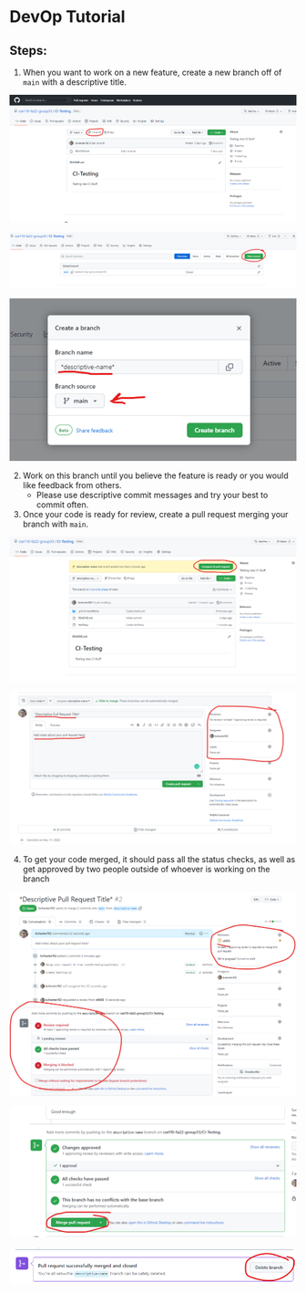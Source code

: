 # DevOp Tutorial

## Steps:

1. When you want to work on a new feature, create a new branch off of `main` with a descriptive title.

![](./screenshots/branching1.png)

![](./screenshots/branching2.png)

![](./screenshots/branching3.png)

2. Work on this branch until you believe the feature is ready or you would like feedback from others.
   - Please use descriptive commit messages and try your best to commit often.
3. Once your code is ready for review, create a pull request merging your branch with `main`.

![](./screenshots/pullrequest1.png)

![](./screenshots/pullrequest2.png)

4. To get your code merged, it should pass all the status checks, as well as get approved by two people outside of whoever is working on the branch

![](./screenshots/pullrequest3.png)

![](./screenshots/pullrequest4.png)

![](./screenshots/pullrequest5.png)
